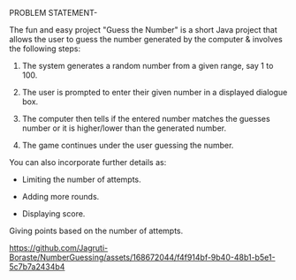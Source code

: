 PROBLEM STATEMENT-

The fun and easy project "Guess the Number" is a short Java project that allows the user to guess the number generated by the computer & involves the following steps:

1. The system generates a random number from a given range, say 1 to 100.

2. The user is prompted to enter their given number in a displayed dialogue box.

3. The computer then tells if the entered number matches the guesses number or it is higher/lower than the generated number.

4. The game continues under the user guessing the number.

You can also incorporate further details as:

* Limiting the number of attempts.

* Adding more rounds.

* Displaying score.

Giving points based on the number of attempts.

https://github.com/Jagruti-Boraste/NumberGuessing/assets/168672044/f4f914bf-9b40-48b1-b5e1-5c7b7a2434b4

